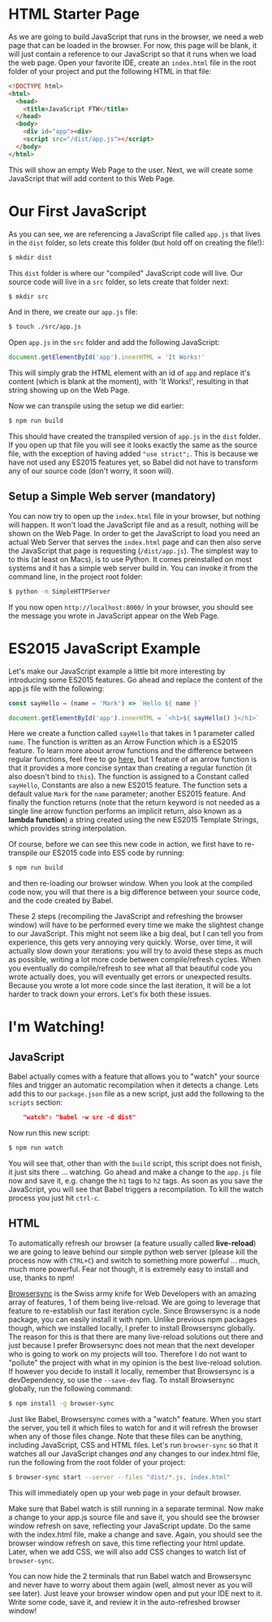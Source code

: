 # HTML Starter Page
As we are going to build JavaScript that runs in the browser, we need a web page that can be loaded in the browser.  For now, this page will be blank, it will just contain a reference to our JavaScript so that it runs when we load the web page.  Open your favorite IDE, create an ```index.html``` file in the root folder of your project and put the following HTML in that file:

```html
<!DOCTYPE html>
<html>
  <head>
    <title>JavaScript FTW</title>
  </head>
  <body>
    <div id="app"><div>
    <script src="/dist/app.js"></script>
  </body>
</html>
```

This will show an empty Web Page to the user.  Next, we will create some JavaScript that will add content to this Web Page.

# Our First JavaScript
As you can see, we are referencing a JavaScript file called ```app.js``` that lives in the ```dist``` folder, so lets create this folder (but hold off on creating the file!):

```bash
$ mkdir dist
```

This ```dist``` folder is where our "compiled" JavaScript code will live.  Our source code will live in a ```src``` folder, so lets create that folder next:

```bash
$ mkdir src
```

And in there, we create our ```app.js``` file:

```bash
$ touch ./src/app.js
```

Open ```app.js``` in the ```src``` folder and add the following JavaScript:

```javascript
document.getElementById('app').innerHTML = 'It Works!'
```

This will simply grab the HTML element with an id of ```app``` and replace it's content (which is blank at the moment), with 'It Works!', resulting in that string showing up on the Web Page.

Now we can transpile using the setup we did earlier:

```bash
$ npm run build
```

This should have created the transpiled version of ```app.js``` in the ```dist``` folder.  If you open up that file you will see it looks exactly the same as the source file, with the exception of having added ```"use strict";```.  This is because we have not used any ES2015 features yet, so Babel did not have to transform any of our source code (don't worry, it soon will).

## Setup a Simple Web server (mandatory)
You can now try to open up the ```index.html``` file in your browser, but nothing will happen.  It won't load the JavaScript file and as a result, nothing will be shown on the Web Page.  In order to get the JavaScript to load you need an actual Web Server that serves the ```index.html``` page and can then also serve the JavaScript that page is requesting (```/dist/app.js```).  The simplest way to to this (at least on Macs), is to use Python.  It comes preinstalled on most systems and it has a simple web server build in.  You can invoke it from the command line, in the project root folder:

```bash
$ python -m SimpleHTTPServer
```

If you now open ```http://localhost:8000/``` in your browser, you should see the message you wrote in JavaScript appear on the Web Page.

# ES2015 JavaScript Example
Let's make our JavaScript example a little bit more interesting by introducing some ES2015 features.  Go ahead and replace the content of the app.js file with the following:

```javascript
const sayHello = (name = 'Mark') => `Hello ${ name }`

document.getElementById('app').innerHTML = `<h1>${ sayHello() }</h1>`
```

Here we create a function called ```sayHello``` that takes in 1 parameter called ```name```.  The function is written as an Arrow Function which is a ES2015 feature.  To learn more about arrow functions and the difference between regular functions, feel free to go [here](https://developer.mozilla.org/en-US/docs/Web/JavaScript/Reference/Functions/Arrow_functions), but 1 feature of an arrow function is that it provides a more concise syntax than creating a regular function (it also doesn't bind to ```this```).  The function is assigned to a Constant called ```sayHello```, Constants are also a new ES2015 feature.  The function sets a default value  ```Mark``` for the ```name``` parameter; another ES2015 feature.  And finally the function returns (note that the return keyword is not needed as a single line arrow function performs an implicit return, also known as a __lambda function__) a string created using the new ES2015 Template Strings, which provides string interpolation.

Of course, before we can see this new code in action, we first have to re-transpile our ES2015 code into ES5 code by running:

```bash
$ npm run build
```

and then re-loading our browser window.  When you look at the compiled code now, you will that there is a big difference between your source code, and the code created by Babel.

These 2 steps (recompiling the JavaScript and refreshing the browser window) will have to be performed every time we make the slightest change to our JavaScript.  This might not seem like a big deal, but I can tell you from experience, this gets very annoying very quickly.  Worse, over time, it will actually slow down your iterations: you will try to avoid these steps as much as possible, writing a lot more code between compile/refresh cycles.  When you eventually do compile/refresh to see what all that beautiful code you wrote actually does, you will eventually get errors or unexpected results.  Because you wrote a lot more code since the last iteration, it will be a lot harder to track down your errors.  Let's fix both these issues.

# I'm Watching!
## JavaScript
Babel actually comes with a feature that allows you to "watch" your source files and trigger an automatic recompilation when it detects a change.  Lets add this to our ```package.json``` file as a new script, just add the following to the ```scripts``` section:

```JSON
    "watch": "babel -w src -d dist"
```

Now run this new script:

```bash
$ npm run watch
```

You will see that, other than with the ```build``` script, this script does not finish, it just sits there ... watching.  Go ahead and make a change to the ```app.js``` file now and save it, e.g. change the ```h1``` tags to ```h2``` tags.  As soon as you save the JavaScript, you will see that Babel triggers a recompilation.  To kill the watch process you just hit ```ctrl-c```.

## HTML
To automatically refresh our browser (a feature usually called __live-reload__) we are going to leave behind our simple python web server (please kill the process now with ```CTRL+C```) and switch to something more powerful ... much, much more powerful.  Fear not though, it is extremely easy to install and use, thanks to npm!

[Browsersync](https://www.browsersync.io/) is the Swiss army knife for Web Developers with an amazing array of features, 1 of them being live-reload.  We are going to leverage that feature to re-establish our fast iteration cycle.  Since Browsersync is a node package, you can easily install it with npm.  Unlike previous npm packages though, which we installed locally, I prefer to install Browsersync globally.  The reason for this is that there are many live-reload solutions out there and just because I prefer Browsersync does not mean that the next developer who is going to work on my projects will too.  Therefore I do not want to "pollute" the project with what in my opinion is the best live-reload solution.  If however you decide to install it locally, remember that Browsersync is a devDependency, so use the ```--save-dev``` flag.  To install Browsersync globally, run the following command:

```bash
$ npm install -g browser-sync
```

Just like Babel, Browsersync comes with a "watch" feature.  When you start the server, you tell it which files to watch for and it will refresh the browser when any of those files change.  Note that these files can be anything, including JavaScript, CSS and HTML files.  Let's run ```browser-sync``` so that it watches all our JavaScript changes _and_ any changes to our index.html file, run the following from the root folder of your project:

```bash
$ browser-sync start --server --files "dist/*.js, index.html"
```

This will immediately open up your web page in your default browser.

Make sure that Babel watch is still running in a separate terminal.  Now make a change to your app.js source file and save it, you should see the browser window refresh on save, reflecting your JavaScript update.  Do the same with the index.html file, make a change and save.  Again, you should see the browser window refresh on save, this time reflecting your html update.  Later, when we add CSS, we will also add CSS changes to watch list of ```browser-sync```.

You can now hide the 2 terminals that run Babel watch and Browsersync and never have to worry about them again (well, almost never as you will see later).  Just leave your browser window open and put your IDE next to it.  Write some code, save it, and review it in the auto-refreshed browser window!
